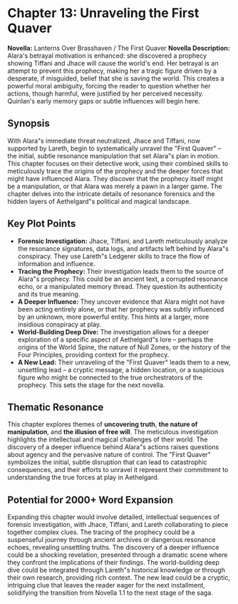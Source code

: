 # Chapter 13: Unraveling the First Quaver

**Novella:** Lanterns Over Brasshaven / The First Quaver
**Novella Description:** Alara's betrayal motivation is enhanced: she discovered a prophecy showing Tiffani and Jhace will cause the world's end. Her betrayal is an attempt to prevent this prophecy, making her a tragic figure driven by a desperate, if misguided, belief that she is saving the world. This creates a powerful moral ambiguity, forcing the reader to question whether her actions, though harmful, were justified by her perceived necessity. Quinlan's early memory gaps or subtle influences will begin here.

## Synopsis

With Alara"s immediate threat neutralized, Jhace and Tiffani, now supported by Lareth, begin to systematically unravel the "First Quaver" – the initial, subtle resonance manipulation that set Alara"s plan in motion. This chapter focuses on their detective work, using their combined skills to meticulously trace the origins of the prophecy and the deeper forces that might have influenced Alara. They discover that the prophecy itself might be a manipulation, or that Alara was merely a pawn in a larger game. The chapter delves into the intricate details of resonance forensics and the hidden layers of Aethelgard"s political and magical landscape.

## Key Plot Points

*   **Forensic Investigation:** Jhace, Tiffani, and Lareth meticulously analyze the resonance signatures, data logs, and artifacts left behind by Alara"s conspiracy. They use Lareth"s Ledgerer skills to trace the flow of information and influence.
*   **Tracing the Prophecy:** Their investigation leads them to the source of Alara"s prophecy. This could be an ancient text, a corrupted resonance echo, or a manipulated memory thread. They question its authenticity and its true meaning.
*   **A Deeper Influence:** They uncover evidence that Alara might not have been acting entirely alone, or that her prophecy was subtly influenced by an unknown, more powerful entity. This hints at a larger, more insidious conspiracy at play.
*   **World-Building Deep Dive:** The investigation allows for a deeper exploration of a specific aspect of Aethelgard"s lore – perhaps the origins of the World Spine, the nature of Null Zones, or the history of the Four Principles, providing context for the prophecy.
*   **A New Lead:** Their unraveling of the "First Quaver" leads them to a new, unsettling lead – a cryptic message, a hidden location, or a suspicious figure who might be connected to the true orchestrators of the prophecy. This sets the stage for the next novella.

## Thematic Resonance

This chapter explores themes of **uncovering truth**, **the nature of manipulation**, and **the illusion of free will**. The meticulous investigation highlights the intellectual and magical challenges of their world. The discovery of a deeper influence behind Alara"s actions raises questions about agency and the pervasive nature of control. The "First Quaver" symbolizes the initial, subtle disruption that can lead to catastrophic consequences, and their efforts to unravel it represent their commitment to understanding the true forces at play in Aethelgard.

## Potential for 2000+ Word Expansion

Expanding this chapter would involve detailed, intellectual sequences of forensic investigation, with Jhace, Tiffani, and Lareth collaborating to piece together complex clues. The tracing of the prophecy could be a suspenseful journey through ancient archives or dangerous resonance echoes, revealing unsettling truths. The discovery of a deeper influence could be a shocking revelation, presented through a dramatic scene where they confront the implications of their findings. The world-building deep dive could be integrated through Lareth"s historical knowledge or through their own research, providing rich context. The new lead could be a cryptic, intriguing clue that leaves the reader eager for the next installment, solidifying the transition from Novella 1.1 to the next stage of the saga.
